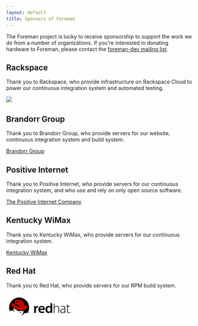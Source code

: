```yaml
---
layout: default
title: Sponsors of Foreman
---
```


The Foreman project is lucky to receive sponsorship to support the work we do from a number of organizations.  If you're interested in donating hardware to Foreman, please contact the <a href="support.html">foreman-dev mailing list</a>.

## Rackspace

Thank you to Rackspace, who provide infrastructure on Rackspace Cloud to power our continuous integration system and automated testing.

<div class="text-center"><a href="http://www.rackspace.com"><img src="http://c1776742.cdn.cloudfiles.rackspacecloud.com/images/information/mediacenter/links/115x38_We.png" /></a></div>

## Brandorr Group

Thank you to Brandorr Group, who provide servers for our website, continuous integration system and build system.

<div class="lead text-center"><a href="http://www.brandorr.com">Brandorr Group</a></div>

## Positive Internet

Thank you to Positive Internet, who provide servers for our continuous integration system, and who use and rely on only open source software.

<div class="lead text-center"><a href="http://www.positive-internet.com">The Positive Internet Company</a></div>

## Kentucky WiMax

Thank you to Kentucky WiMax, who provide servers for our continuous integration system.

<div class="lead text-center"><a href="http://www.kywimax.com">Kentucky WiMax</a></div>

## Red Hat

Thank you to Red Hat, who provide servers for our RPM build system.

<div class="lead text-center"><a href="http://www.redhat.com"><img src="/static/images/sponsors/redhat.png" /></a></div>
